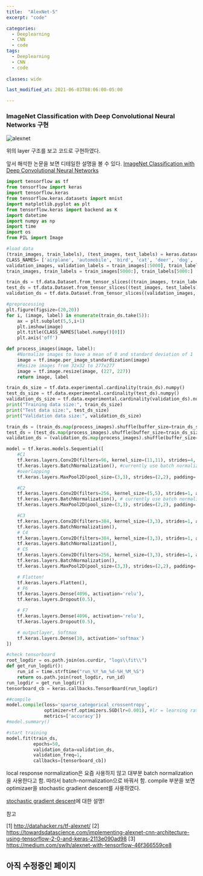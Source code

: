 ```yaml
---
title:  "AlexNet-5"
excerpt: "code"

categories:
  - Deeplearning
  - CNN
  - code
tags:
  - Deeplearning
  - CNN
  - code
  
classes: wide

last_modified_at: 2021-06-03T08:06:00-05:00

---
```


###  ImageNet Classification with Deep Convolutional Neural Networks 구현

![alexnet](https://user-images.githubusercontent.com/53431568/119877176-a7a1d300-bf63-11eb-8839-061d7750c517.png)

위의 layer 구조를 보고 코드로 구현하였다.

앞서 해석한 논문을 보면 디테일한 설명을 볼 수 있다. 
[ImageNet Classification with Deep Convolutional Neural Networks](https://chaelin0722.github.io/cnn/paperreview/AlexNet/)


```python
import tensorflow as tf
from tensorflow import keras
import tensorflow.keras
from tensorflow.keras.datasets import mnist
import matplotlib.pyplot as plt
from tensorflow.keras import backend as K
import datetime
import numpy as np
import time
import os
from PIL import Image

#load data
(train_images, train_labels), (test_images, test_labels) = keras.datasets.cifar10.load_data()
CLASS_NAMES= ['airplane', 'automobile', 'bird', 'cat', 'deer', 'dog', 'frog', 'horse', 'ship', 'truck']
validation_images, validation_labels = train_images[:5000], train_labels[:5000]
train_images, train_labels = train_images[5000:], train_labels[5000:]

train_ds = tf.data.Dataset.from_tensor_slices((train_images, train_labels))
test_ds = tf.data.Dataset.from_tensor_slices((test_images, test_labels))
validation_ds = tf.data.Dataset.from_tensor_slices((validation_images, validation_labels))

#preprocessing
plt.figure(figsize=(20,20))
for i, (image, label) in enumerate(train_ds.take(5)):
    ax = plt.subplot(5,5,i+1)
    plt.imshow(image)
    plt.title(CLASS_NAMES[label.numpy()[0]])
    plt.axis('off')

def process_images(image, label):
    #Normalize images to have a mean of 0 and standard deviation of 1
    image = tf.image.per_image_standardization(image)
    #Resize images from 32x32 to 277x277
    image = tf.image.resize(image, (227, 227))
    return image, label

train_ds_size = tf.data.experimental.cardinality(train_ds).numpy()
test_ds_size = tf.data.experimental.cardinality(test_ds).numpy()
validation_ds_size = tf.data.experimental.cardinality(validation_ds).numpy()
print("Training data size:", train_ds_size)
print("Test data size:", test_ds_size)
print("Validation data size:", validation_ds_size)

train_ds = (train_ds.map(process_images).shuffle(buffer_size=train_ds_size).batch(batch_size=32, drop_remainder=True))
test_ds = (test_ds.map(process_images).shuffle(buffer_size=train_ds_size).batch(batch_size=32, drop_remainder=True))
validation_ds = (validation_ds.map(process_images).shuffle(buffer_size=train_ds_size).batch(batch_size=32, drop_remainder=True))

model = tf.keras.models.Sequential([
    #C1
    tf.keras.layers.Conv2D(filters=96, kernel_size=(11,11), strides=4, activation='relu', input_shape=(227,227,3)),
    tf.keras.layers.BatchNormalization(), #currently use batch normalization instead local response normalization
    #overlapping
    tf.keras.layers.MaxPool2D(pool_size=(3,3), strides=(2,2), padding='valid', data_format=None),

    #C2
    tf.keras.layers.Conv2D(filters=256, kernel_size=(5,5), strides=1, activation='relu', padding="same"),
    tf.keras.layers.BatchNormalization(), # currently use batch normalization instead local response normalization
    tf.keras.layers.MaxPool2D(pool_size=(3,3), strides=(2,2), padding='valid', data_format=None),

    #C3
    tf.keras.layers.Conv2D(filters=384, kernel_size=(3,3), strides=1, activation='relu',padding="same"),
    tf.keras.layers.BatchNormalization(),
    # C4
    tf.keras.layers.Conv2D(filters=384, kernel_size=(3,3), strides=1, activation='relu',padding="same"),
    tf.keras.layers.BatchNormalization(),
    # C5
    tf.keras.layers.Conv2D(filters=256, kernel_size=(3,3), strides=1, activation='relu',padding="same"),
    tf.keras.layers.BatchNormalization(),
    tf.keras.layers.MaxPool2D(pool_size=(3,3), strides=(2,2), padding='valid', data_format=None),

    # Flatten!
    tf.keras.layers.Flatten(),
    # F6
    tf.keras.layers.Dense(4096, activation='relu'),
    tf.keras.layers.Dropout(0.5),

    # F7
    tf.keras.layers.Dense(4096, activation='relu'),
    tf.keras.layers.Dropout(0.5),

    # outputlayer, Softmax
    tf.keras.layers.Dense(10, activation='softmax')
])

#check tensorboard
root_logdir = os.path.join(os.curdir, "logs\\fit\\")
def get_run_logdir():
    run_id = time.strftime("run_%Y_%m_%d-%H_%M_%S")
    return os.path.join(root_logdir, run_id)
run_logdir = get_run_logdir()
tensorboard_cb = keras.callbacks.TensorBoard(run_logdir)

##compile
model.compile(loss='sparse_categorical_crossentropy',
              optimizer=tf.optimizers.SGD(lr=0.001), #lr = learning rate
              metrics=['accuracy'])
#model.summary()

#start training
model.fit(train_ds,
          epochs=50,
          validation_data=validation_ds,
          validation_freq=1,
          callbacks=[tensorboard_cb])
```

local response normalization은 요즘 사용하지 않고 대부분 batch normalization을 사용한다고 함. 따라서 batch-normalization으로 바꿔서 함.
compile 부분을 보면 optimizaer을 stochastic gradient descent를 사용하였다. 

[stochastic gradient descent](https://chaelin0722.github.io/cnn/sgd/)에 대한 설명! 

참고

[1] http://datahacker.rs/tf-alexnet/
[2] https://towardsdatascience.com/implementing-alexnet-cnn-architecture-using-tensorflow-2-0-and-keras-2113e090ad98
[3] https://medium.com/swlh/alexnet-with-tensorflow-46f366559ce8

## 아직 수정중인 페이지 

